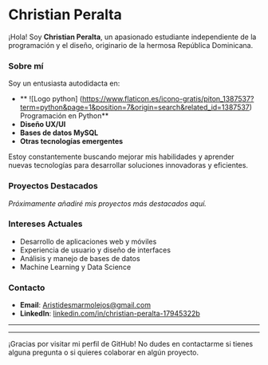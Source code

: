 # Christian Peralta

¡Hola! Soy **Christian Peralta**, un apasionado estudiante independiente de la programación y el diseño, originario de la hermosa República Dominicana.

### Sobre mí

Soy un entusiasta autodidacta en:
- ** ![Logo python] (https://www.flaticon.es/icono-gratis/piton_1387537?term=python&page=1&position=7&origin=search&related_id=1387537) Programación en Python**
- **Diseño UX/UI**
- **Bases de datos MySQL**
- **Otras tecnologías emergentes**

Estoy constantemente buscando mejorar mis habilidades y aprender nuevas tecnologías para desarrollar soluciones innovadoras y eficientes.

### Proyectos Destacados

*Próximamente añadiré mis proyectos más destacados aquí.*

### Intereses Actuales

- Desarrollo de aplicaciones web y móviles
- Experiencia de usuario y diseño de interfaces
- Análisis y manejo de bases de datos
- Machine Learning y Data Science

### Contacto


- **Email**: [Aristidesmarmolejos@gmail.com](mailto:Aristidesmarmolejos@gmail.com)
- **LinkedIn**: [linkedin.com/in/christian-peralta-17945322b](https://linkedin.com/in/christian-peralta-17945322b)

---


---

¡Gracias por visitar mi perfil de GitHub! No dudes en contactarme si tienes alguna pregunta o si quieres colaborar en algún proyecto.
